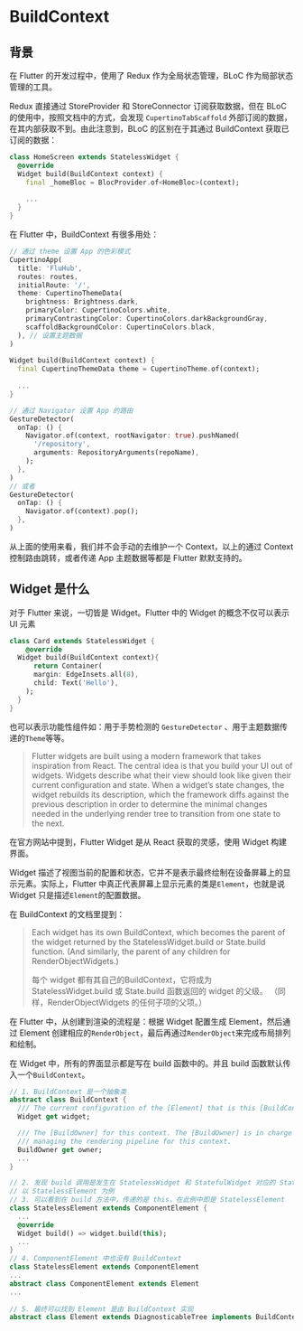 # BuildContext

## 背景
在 Flutter 的开发过程中，使用了 Redux 作为全局状态管理，BLoC 作为局部状态管理的工具。

Redux 直接通过 StoreProvider 和 StoreConnector 订阅获取数据，但在 BLoC 的使用中，按照文档中的方式，会发现 `CupertinoTabScaffold` 外部订阅的数据，在其内部获取不到。由此注意到，BLoC 的区别在于其通过 BuildContext 获取已订阅的数据：

```dart
class HomeScreen extends StatelessWidget {
  @override
  Widget build(BuildContext context) {
    final _homeBloc = BlocProvider.of<HomeBloc>(context);
    
    ...
  }
}
```

在 Flutter 中，BuildContext 有很多用处：

```dart
// 通过 theme 设置 App 的色彩模式
CupertinoApp(
  title: 'FluHub',
  routes: routes,
  initialRoute: '/',
  theme: CupertinoThemeData(
    brightness: Brightness.dark,
    primaryColor: CupertinoColors.white,
    primaryContrastingColor: CupertinoColors.darkBackgroundGray,
    scaffoldBackgroundColor: CupertinoColors.black,
  ), // 设置主题数据
)
  
Widget build(BuildContext context) {
  final CupertinoThemeData theme = CupertinoTheme.of(context);
  
  ...
}

// 通过 Navigator 设置 App 的路由
GestureDetector(
  onTap: () {
    Navigator.of(context, rootNavigator: true).pushNamed(
      '/repository',
      arguments: RepositoryArguments(repoName),
    );
  },
)
// 或者
GestureDetector(
  onTap: () {
    Navigator.of(context).pop();
  },
)
```

从上面的使用来看，我们并不会手动的去维护一个 Context，以上的通过 Context 控制路由跳转，或者传递 App 主题数据等都是 Flutter 默默支持的。

## Widget 是什么

对于 Flutter 来说，一切皆是 Widget。Flutter 中的 Widget 的概念不仅可以表示 UI 元素

```dart
class Card extends StatelessWidget {
	@override
  Widget build(BuildContext context){
	  return Container(
      margin: EdgeInsets.all(8),
      child: Text('Hello'),
    );
  }
}
```

也可以表示功能性组件如：用于手势检测的 `GestureDetector` 、用于主题数据传递的`Theme`等等。

> Flutter widgets are built using a modern framework that takes inspiration from React. The central idea is that you build your UI out of widgets. Widgets describe what their view should look like given their current configuration and state. When a widget’s state changes, the widget rebuilds its description, which the framework diffs against the previous description in order to determine the minimal changes needed in the underlying render tree to transition from one state to the next.

在官方网站中提到，Flutter Widget 是从 React 获取的灵感，使用 Widget 构建界面。

 Widget 描述了视图当前的配置和状态，它并不是表示最终绘制在设备屏幕上的显示元素。实际上，Flutter 中真正代表屏幕上显示元素的类是`Element`，也就是说 Widget 只是描述`Element`的配置数据。

在 BuildContext 的文档里提到：

> Each widget has its own BuildContext, which becomes the parent of the widget returned by the StatelessWidget.build or State.build function. (And similarly, the parent of any children for RenderObjectWidgets.)
> 
> 每个 widget 都有其自己的BuildContext，它将成为 StatelessWidget.build 或 State.build 函数返回的 widget 的父级。 （同样，RenderObjectWidgets 的任何子项的父项。）

在 Flutter 中，从创建到渲染的流程是：根据 Widget 配置生成 Element，然后通过 Element 创建相应的`RenderObject`，最后再通过`RenderObject`来完成布局排列和绘制。

在 Widget 中，所有的界面显示都是写在 build 函数中的。并且 build 函数默认传入一个`BuildContext`。

```dart
// 1. BuildContext 是一个抽象类
abstract class BuildContext {
  /// The current configuration of the [Element] that is this [BuildContext].
  Widget get widget;

  /// The [BuildOwner] for this context. The [BuildOwner] is in charge of
  /// managing the rendering pipeline for this context.
  BuildOwner get owner;
  ...
}

// 2. 发现 build 调用是发生在 StatelessWidget 和 StatefulWidget 对应的 StatelessElement 和 StatefulElement 的 build 方法中
// 以 StatelessElement 为例
// 3. 可以看到在 build 方法中，传递的是 this，在此例中即是 StatelessElement
class StatelessElement extends ComponentElement {
  ...
  @override
  Widget build() => widget.build(this);
  ...
}
// 4. ComponentElement 中也没有 BuildContext
class StatelessElement extends ComponentElement
...
abstract class ComponentElement extends Element
...
  
// 5. 最终可以找到 Element 是由 BuildContext 实现
abstract class Element extends DiagnosticableTree implements BuildContext 

```

